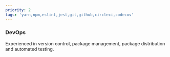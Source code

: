 ```yaml
---
priority: 2
tags: 'yarn,npm,eslint,jest,git,github,circleci,codecov'
---
```


### DevOps

Experienced in version control, package management, package
distribution and automated testing.
